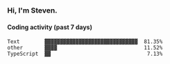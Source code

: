 ### Hi, I'm Steven.

#### Coding activity (past 7 days)
```
Text        ▓▓▓▓▓▓▓▓▓▓▓▓▓▓▓▓▓▓▓▓▓▓▓▓▓▓▓▓▓▓  81.35%
other       ▓▓▓▓                            11.52%
TypeScript  ▓▓                               7.13%
```
